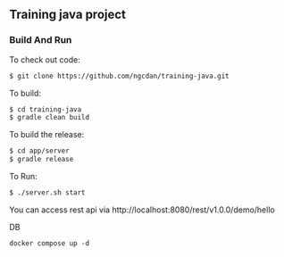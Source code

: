## Training java project 

### Build And Run

To check out code:
```sh
$ git clone https://github.com/ngcdan/training-java.git
```

To build:

```sh
$ cd training-java
$ gradle clean build
```

To build the release:

```sh
$ cd app/server
$ gradle release
```

To Run:

```sh
$ ./server.sh start
```

You can access rest api via http://localhost:8080/rest/v1.0.0/demo/hello

DB 
```
docker compose up -d
```

